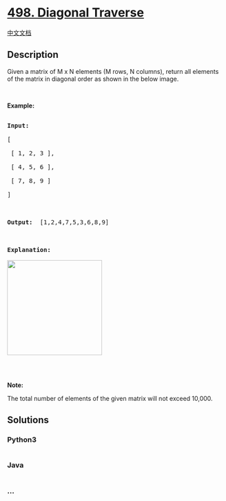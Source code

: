 # [498. Diagonal Traverse](https://leetcode.com/problems/diagonal-traverse)

[中文文档](/solution/0400-0499/0498.Diagonal%20Traverse/README.md)

## Description
<p>Given a matrix of M x N elements (M rows, N columns), return all elements of the matrix in diagonal order as shown in the below image.</p>



<p>&nbsp;</p>



<p><b>Example:</b></p>



<pre>

<b>Input:</b>

[

 [ 1, 2, 3 ],

 [ 4, 5, 6 ],

 [ 7, 8, 9 ]

]



<b>Output:</b>  [1,2,4,7,5,3,6,8,9]



<b>Explanation:</b>

<img src="https://assets.leetcode.com/uploads/2018/10/12/diagonal_traverse.png" style="width: 220px;" />

</pre>



<p>&nbsp;</p>



<p><b>Note:</b></p>



<p>The total number of elements of the given matrix will not exceed 10,000.</p>




## Solutions


<!-- tabs:start -->

### **Python3**

```python

```

### **Java**

```java

```

### **...**
```

```

<!-- tabs:end -->